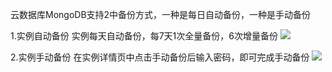 ﻿云数据库MongoDB支持2中备份方式，一种是每日自动备份，一种是手动备份

1.实例自动备份
实例每天自动备份，每7天1次全量备份，6次增量备份
![](http://imgcache.tce.fsphere.cn/static/mc.qcloudimg.com/static/img/4177b1b21ded9ec323c127965da9149e/zidongbeif.png)

2.实例手动备份
在实例详情页中点击手动备份后输入密码，即可完成手动备份
![](http://imgcache.tce.fsphere.cn/static/mc.qcloudimg.com/static/img/f3884e673178cd4e7d74055a82d6695a/shoudongbeif.png)
